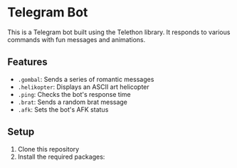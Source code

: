 # Telegram Bot

This is a Telegram bot built using the Telethon library. It responds to various commands with fun messages and animations.

## Features

- `.gombal`: Sends a series of romantic messages
- `.helikopter`: Displays an ASCII art helicopter
- `.ping`: Checks the bot's response time
- `.brat`: Sends a random brat message
- `.afk`: Sets the bot's AFK status

## Setup

1. Clone this repository
2. Install the required packages:
